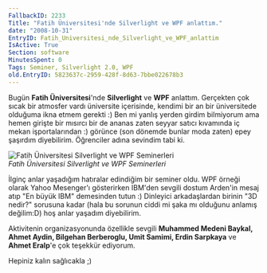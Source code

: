 ```yaml
---
FallbackID: 2233
Title: "Fatih Üniversitesi'nde Silverlight ve WPF anlattım."
date: "2008-10-31"
EntryID: Fatih_Universitesi_nde_Silverlight_ve_WPF_anlattim
IsActive: True
Section: software
MinutesSpent: 0
Tags: Seminer, Silverlight 2.0, WPF
old.EntryID: 5823637c-2959-428f-8d63-7bbe022678b3
---
```

Bugün **Fatih Üniversitesi**'nde **Silverlight** ve **WPF** anlattım.
Gerçekten çok sıcak bir atmosfer vardı üniversite içerisinde, kendimi
bir an bir üniversitede olduğuma ikna etmem gerekti :) Ben mi yanlış
yerden girdim bilmiyorum ama hemen girişte bir mısırcı bir de ananas
zaten seyyar satıcı kıvamında iç mekan işportalarından :) görünce (son
dönemde bunlar moda zaten) epey şaşırdım diyebilirim. Öğrenciler adına
sevindim tabi ki.

![Fatih Üniversitesi Silverlight ve WPF
Seminerleri](media/Fatih_Universitesi_nde_Silverlight_ve_WPF_anlattim/31102008_1.jpg)\
*Fatih Üniversitesi Silverlight ve WPF Seminerleri*

İlginç anlar yaşadığım hatıralar edindiğim bir seminer oldu. WPF örneği
olarak Yahoo Mesenger'ı gösterirken IBM'den sevgili dostum Arden'in
mesaj atıp "En büyük IBM" demesinden tutun :) Dinleyici arkadaşlardan
birinin "3D nedir?" sorusuna kadar (hala bu sorunun ciddi mi şaka mı
olduğunu anlamış değilim:D) hoş anlar yaşadım diyebilirim.

Aktivitenin organizasyonunda özellikle sevgili **Muhammed Medeni Baykal,
Ahmet Aydin, Bilgehan Berberoglu, Umit Samimi, Erdin Sarpkaya** ve
**Ahmet Eralp**'e çok teşekkür ediyorum.

Hepiniz kalın sağlıcakla ;)


